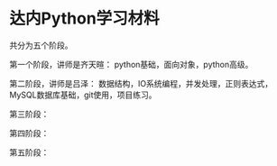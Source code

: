 # 达内Python学习材料

共分为五个阶段。

第一个阶段，讲师是齐天暄：
python基础，面向对象，python高级。

第二阶段，讲师是吕泽：
数据结构，IO系统编程，并发处理，正则表达式，MySQL数据库基础，git使用，项目练习。

第三阶段：

第四阶段：

第五阶段：
